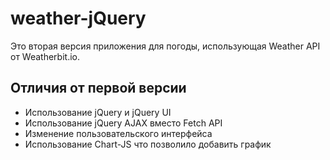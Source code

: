 # weather-jQuery

Это вторая версия приложения для погоды, использующая Weather API от Weatherbit.io.

## Отличия от первой версии
- Использование jQuery и jQuery UI
- Использование jQuery AJAX вместо Fetch API
- Изменение пользовательского интерфейса
- Использование Chart-JS что позволило добавить график
